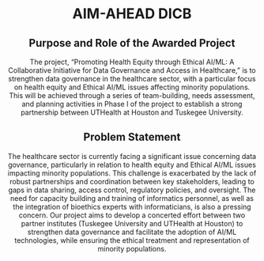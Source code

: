 <div align="center">

# AIM-AHEAD DICB 

## Purpose and Role of the Awarded Project
The project, “Promoting Health Equity through Ethical AI/ML: A Collaborative Initiative for Data Governance and Access in Healthcare,” is to strengthen data governance in the healthcare sector, with a particular focus on health equity and Ethical AI/ML issues affecting minority populations. This will be achieved through a series of team-building, needs assessment, and planning activities in Phase I of the project to establish a strong partnership between UTHealth at Houston and Tuskegee University.

## Problem Statement
The healthcare sector is currently facing a significant issue concerning data governance, particularly in relation to health equity and Ethical AI/ML issues impacting minority populations. This challenge is exacerbated by the lack of robust partnerships and coordination between key stakeholders, leading to gaps in data sharing, access control, regulatory policies, and oversight. The need for capacity building and training of informatics personnel, as well as the integration of bioethics experts with informaticians, is also a pressing concern. Our project aims to develop a concerted effort between two partner institutes (Tuskegee University and UTHealth at Houston) to strengthen data governance and facilitate the adoption of AI/ML technologies, while ensuring the ethical treatment and representation of minority populations.

</div>
